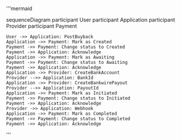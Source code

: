 '''mermaid

sequenceDiagram
    participant User
    participant Application
    participant Provider
    participant Payment

    User ->> Application: PostBuyback
    Application ->> Payment: Mark as Created
    Payment ->> Payment: Change status to Created
    Payment ->> Application: Acknowledge
    Application ->> Payment: Mark as Awaiting
    Payment ->> Payment: Change status to Awaiting
    Payment ->> Application: Acknowledge
    Application ->> Provider: CreateBankAccount
    Provider -->> Application: BankId
    Application ->> Provider: CreateBankwirePayout
    Provider -->> Application: PayoutId
    Application ->> Payment: Mark as Initiated
    Payment ->> Payment: Change status to Initiated
    Payment ->> Application: Acknowledge
    Provider ->> Application: Webhook
    Application ->> Payment: Mark as Completed
    Payment ->> Payment: Change status to Completed
    Payment ->> Application: Acknowledge

'''